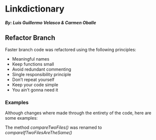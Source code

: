 # Linkdictionary
##### By: Luis Guillermo Velasco & Carmen Oballe

## Refactor Branch
Faster branch code was refactored using the following principles:
* Meaningful names
* Keep functions small
* Avoid redundant commenting
* Single responsibility principle
* Don’t repeat yourself
* Keep your code simple
* You ain’t gonna need it

### Examples
Although changes where made through the entirety of the code, here
are some examples:

The method _compareTwoFiles()_ was renamed to _compareIfTwoFilesAreTheSame()_
